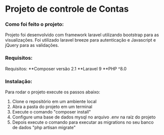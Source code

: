 # Projeto de controle de Contas

### Como foi feito o projeto:

Projeto foi desenvolvido com framework laravel utilizando bootstrap para as visualizações. Foi utilizado laravel breeze para autenticação e Javascript e jQuery para as validações.   

### Requisitos:

Requisitos:
**Composer versão 2.1
**Laravel 9
**PHP ^8.0

### Instalação:

Para rodar o projeto execute os passos abaixo:
1. Clone o repositório em um ambiente local
2. Abra a pasta do projeto em um terminal
3. Execute o comando "composer install"
4. Configure uma base de dados mysql no arquivo .env na raíz do projeto
5. Depois execute o comando para executar as migrations no seu banco de dados "php artisan migrate"


